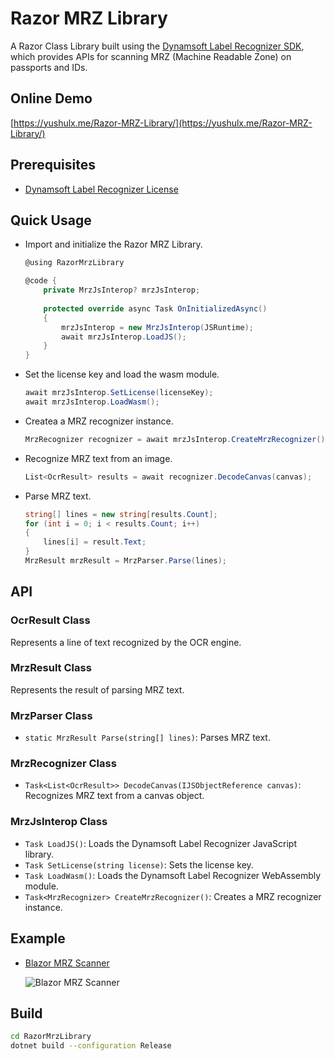 # Razor MRZ Library
A Razor Class Library built using the [Dynamsoft Label Recognizer SDK](https://www.npmjs.com/package/dynamsoft-label-recognizer?activeTab=readme), which provides APIs for scanning MRZ (Machine Readable Zone) on passports and IDs.

## Online Demo
[https://yushulx.me/Razor-MRZ-Library/](https://yushulx.me/Razor-MRZ-Library/)

## Prerequisites
- [Dynamsoft Label Recognizer License](https://www.dynamsoft.com/customer/license/trialLicense?product=dlr)

## Quick Usage
- Import and initialize the Razor MRZ Library.
    
    ```csharp
    @using RazorMrzLibrary
    
    @code {
        private MrzJsInterop? mrzJsInterop;
        
        protected override async Task OnInitializedAsync()
        {
            mrzJsInterop = new MrzJsInterop(JSRuntime);
            await mrzJsInterop.LoadJS();
        }
    }
    ```

- Set the license key and load the wasm module.
    
    ```csharp
    await mrzJsInterop.SetLicense(licenseKey);
    await mrzJsInterop.LoadWasm();
    ```

- Createa a MRZ recognizer instance.
    
    ```csharp
    MrzRecognizer recognizer = await mrzJsInterop.CreateMrzRecognizer();
    ```

- Recognize MRZ text from an image.
    
    ```csharp
    List<OcrResult> results = await recognizer.DecodeCanvas(canvas);
    ```

- Parse MRZ text.
    
    ```csharp
    string[] lines = new string[results.Count];
    for (int i = 0; i < results.Count; i++)
    {
        lines[i] = result.Text;
    }
    MrzResult mrzResult = MrzParser.Parse(lines);
    ```

## API

### OcrResult Class
Represents a line of text recognized by the OCR engine.

### MrzResult Class
Represents the result of parsing MRZ text.

### MrzParser Class
- `static MrzResult Parse(string[] lines)`: Parses MRZ text.

### MrzRecognizer Class

- `Task<List<OcrResult>> DecodeCanvas(IJSObjectReference canvas)`: Recognizes MRZ text from a canvas object.

### MrzJsInterop Class 
- `Task LoadJS()`: Loads the Dynamsoft Label Recognizer JavaScript library.
- `Task SetLicense(string license)`: Sets the license key.
- `Task LoadWasm()`: Loads the Dynamsoft Label Recognizer WebAssembly module.
- `Task<MrzRecognizer> CreateMrzRecognizer()`: Creates a MRZ recognizer instance.


## Example
- [Blazor MRZ Scanner](https://github.com/yushulx/Razor-Camera-Library/tree/main/example)

   ![Blazor MRZ Scanner](https://camo.githubusercontent.com/d09afc93937e6034834bf740b9cbc517a02c396e82d3a40c1d6c53ae38a998c6/68747470733a2f2f7777772e64796e616d736f66742e636f6d2f636f6465706f6f6c2f696d672f323032332f31322f72617a6f722d6d727a2d6c6962726172792d626c617a6f722d6170702e706e67)

## Build
```bash
cd RazorMrzLibrary
dotnet build --configuration Release
```
